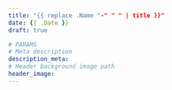 ```yaml
---
title: "{{ replace .Name "-" " " | title }}"
date: {{ .Date }}
draft: true

# PARAMS
# Meta description
description_meta: 
# Header background image path
header_image: 
---
```

